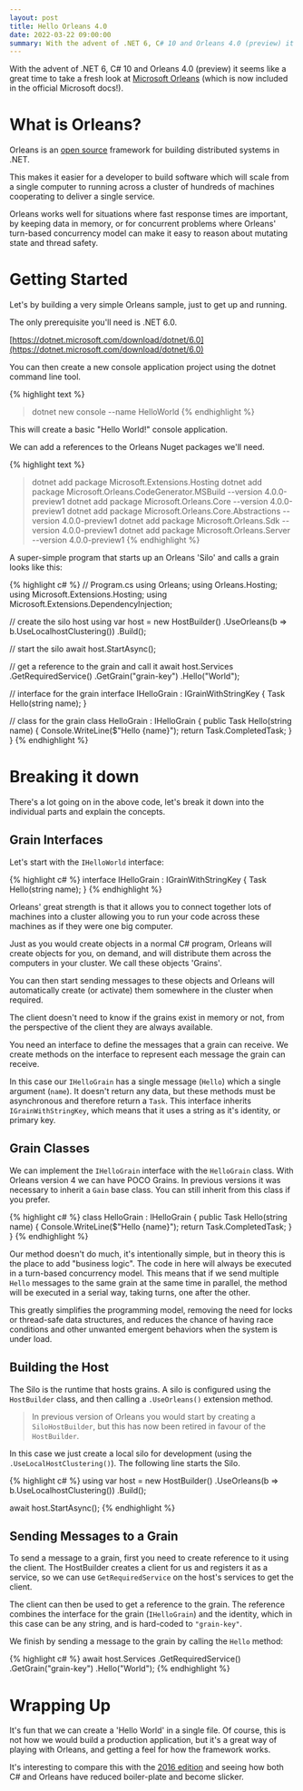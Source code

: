 ```yaml
---
layout: post
title: Hello Orleans 4.0
date: 2022-03-22 09:00:00
summary: With the advent of .NET 6, C# 10 and Orleans 4.0 (preview) it seems like a great time to take a fresh look at Microsoft Orleans.
---
```


With the advent of .NET 6, C# 10 and Orleans 4.0 (preview) it seems like a great time to take a fresh look at
[Microsoft Orleans](https://docs.microsoft.com/en-us/dotnet/orleans/) (which is now included in the official Microsoft docs!).

# What is Orleans?

Orleans is an [open source](https://github.com/dotnet/orleans) framework for building distributed systems in .NET.

This makes it easier for a developer to build software which will scale from a single computer to
running across a cluster of hundreds of machines cooperating to deliver a single service.

Orleans works well for situations where fast response times are important, by keeping data in memory, or
for concurrent problems where Orleans' turn-based concurrency model can make it easy to reason about mutating
state and thread safety.

# Getting Started

Let's by building a very simple Orleans sample, just to get up and running.

The only prerequisite you'll need is .NET 6.0.

[https://dotnet.microsoft.com/download/dotnet/6.0](https://dotnet.microsoft.com/download/dotnet/6.0)

You can then create a new console application project using the dotnet command line tool.

{% highlight text %}
> dotnet new console --name HelloWorld
{% endhighlight %}

This will create a basic "Hello World!" console application.

We can add a references to the Orleans Nuget packages we'll need.

{% highlight text %}
> dotnet add package Microsoft.Extensions.Hosting
> dotnet add package Microsoft.Orleans.CodeGenerator.MSBuild --version 4.0.0-preview1
> dotnet add package Microsoft.Orleans.Core --version 4.0.0-preview1
> dotnet add package Microsoft.Orleans.Core.Abstractions --version 4.0.0-preview1
> dotnet add package Microsoft.Orleans.Sdk --version 4.0.0-preview1
> dotnet add package Microsoft.Orleans.Server --version 4.0.0-preview1
{% endhighlight %}

A super-simple program that starts up an Orleans 'Silo' and calls a grain looks like this:

{% highlight c# %}
// Program.cs
using Orleans;
using Orleans.Hosting;
using Microsoft.Extensions.Hosting;
using Microsoft.Extensions.DependencyInjection;

// create the silo host
using var host = new HostBuilder()
  .UseOrleans(b => b.UseLocalhostClustering())
  .Build();

// start the silo
await host.StartAsync();

// get a reference to the grain and call it
await host.Services
  .GetRequiredService<IGrainFactory>()
  .GetGrain<IHelloGrain>("grain-key")
  .Hello("World");

// interface for the grain
interface IHelloGrain : IGrainWithStringKey
{
  Task Hello(string name);
}

// class for the grain
class HelloGrain : IHelloGrain
{
  public Task Hello(string name)
  {
    Console.WriteLine($"Hello {name}");
    return Task.CompletedTask;
  }
}
{% endhighlight %}

# Breaking it down

There's a lot going on in the above code, let's break it down into the individual parts and explain the concepts.

## Grain Interfaces

Let's start with the `IHelloWorld` interface:

{% highlight c# %}
interface IHelloGrain : IGrainWithStringKey
{
  Task Hello(string name);
}
{% endhighlight %}

Orleans' great strength is that it allows you to connect together lots of machines into a cluster allowing you to run your code
across these machines as if they were one big computer.

Just as you would create objects in a normal C# program, Orleans will create objects for you, on demand, and will distribute them
across the computers in your cluster. We call these objects 'Grains'.

You can then start sending messages to these objects and Orleans will automatically create (or activate) them somewhere in the cluster when required.
  
The client doesn't need to know if the grains exist in memory or not, from the perspective of the client
they are always available.

You need an interface to define the messages that a grain can receive. We create methods on the interface to represent each message the grain can receive.

In this case our `IHelloGrain` has a single message (`Hello`) which a single argument (`name`). It doesn't return any data, but
these methods must be asynchronous and therefore return a `Task`. This interface inherits `IGrainWithStringKey`, which means that it uses a string as it's
identity, or primary key.

## Grain Classes

We can implement the `IHelloGrain` interface with the `HelloGrain` class. With Orleans version 4 we can have POCO Grains. In previous versions it was necessary to
inherit a `Gain` base class. You can still inherit from this class if you prefer.

{% highlight c# %}
class HelloGrain : IHelloGrain
{
  public Task Hello(string name)
  {
    Console.WriteLine($"Hello {name}");
    return Task.CompletedTask;
  }
}
{% endhighlight %}

Our method doesn't do much, it's intentionally simple, but in theory this is the
place to add "business logic". The code in here
will always be executed in a turn-based concurrency model. This means that if we send multiple `Hello` messages to the same grain at the same time in parallel,
the method will be executed in a serial way, taking turns, one after the other.

This greatly simplifies the programming model, removing the need for locks or thread-safe data structures, and reduces the chance of having race conditions and other unwanted emergent behaviors when the system is under load.

## Building the Host

The Silo is the runtime that hosts grains. A silo is configured using the
`HostBuilder` class, and then calling a `.UseOrleans()` extension method.
  
> In previous version of Orleans you would start by creating a `SiloHostBuilder`, but this has now been retired in favour of the `HostBuilder`.
  
In this case we just create a local silo for development (using the `.UseLocalHostClustering()`). The following line starts the Silo.

{% highlight c# %}
using var host = new HostBuilder()
  .UseOrleans(b => b.UseLocalhostClustering())
  .Build();

await host.StartAsync();
{% endhighlight %}

## Sending Messages to a Grain

To send a message to a grain, first you need to create reference to it using the client. The HostBuilder creates
a client for us and registers it as a service, so we can use `GetRequiredService` on the host's services to get the client.

The client can then be used to get a reference to the grain. 
The reference combines the interface for the grain (`IHelloGrain`) and the identity, which in this case can be any string, and is hard-coded to `"grain-key"`.

We finish by sending a message to the grain by calling the `Hello` method:

{% highlight c# %}
await host.Services
  .GetRequiredService<IGrainFactory>()
  .GetGrain<IHelloGrain>("grain-key")
  .Hello("World");
{% endhighlight %}


# Wrapping Up

It's fun that we can create a 'Hello World' in a single file. Of course, this is not how we would build a production
application, but it's a great way of playing with Orleans, and getting a feel for how the framework works.

It's interesting to compare this with the [2016 edition](http://richorama.github.io/2016/05/19/orleans-hello-world-2016-edition/)
and seeing how both C# and Orleans have reduced
boiler-plate and become slicker.
